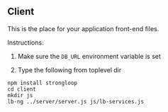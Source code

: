 ## Client

This is the place for your application front-end files.

Instructions:

1) Make sure the `DB_URL` environment variable is set

2) Type the following from toplevel dir

```
npm install strongloop
cd client
mkdir js
lb-ng ../server/server.js js/lb-services.js
```
